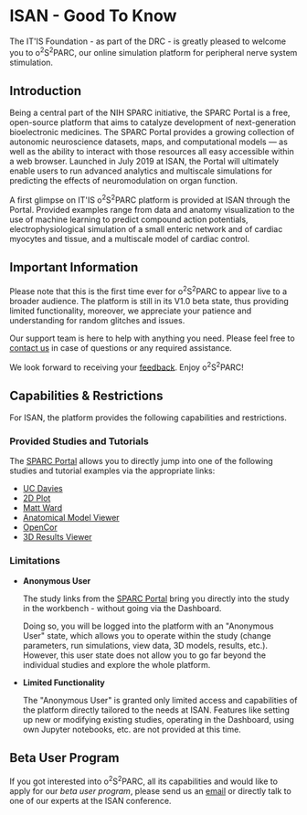 # ISAN - Good To Know

The IT'IS Foundation - as part of the DRC - is greatly pleased to welcome you to o<sup>2</sup>S<sup>2</sup>PARC, our online simulation platform for peripheral nerve system stimulation.

## Introduction

Being a central part of the NIH SPARC initiative, the SPARC Portal is a free, open-source platform that aims to catalyze development of next-generation bioelectronic medicines. The SPARC Portal provides a growing collection of autonomic neuroscience datasets, maps, and computational models ⁠— as well as the ability to interact with those resources all easy accessible within a web browser. Launched in July 2019 at ISAN, the Portal will ultimately enable users to run advanced analytics and multiscale simulations for predicting the effects of neuromodulation on organ function.

A first glimpse on IT'IS o<sup>2</sup>S<sup>2</sup>PARC platform is provided at ISAN through the Portal. Provided examples range from data and anatomy visualization to the use of machine learning to predict compound action potentials, electrophysiological simulation of a small enteric network and of cardiac myocytes and tissue, and a multiscale model of cardiac control.

## Important Information

Please note that this is the first time ever for o<sup>2</sup>S<sup>2</sup>PARC to appear live to a broader audience.
The platform is still in its V1.0 beta state, thus providing limited functionality, moreover, we appreciate your patience and understanding for random glitches and issues.

Our support team is here to help with anything you need. Please feel free to [contact us](mailto:support@osparc.io) in case of questions or any required assistance.

We look forward to receiving your [feedback](mailto:support@osparc.io). Enjoy o<sup>2</sup>S<sup>2</sup>PARC!

## Capabilities & Restrictions
For ISAN, the platform provides the following capabilities and restrictions.

### Provided Studies and Tutorials

The [SPARC Portal](http://dev-sparc-portal.sparc.science/) allows you to directly jump into one of the following studies and tutorial examples via the appropriate links:

* [UC Davies](/docs/isan_studies___tutorials/uc_davies.md)
* [2D Plot](/docs/isan_studies___tutorials/2d_plot.md)
* [Matt Ward](/docs/isan_studies___tutorials/matt_ward.md)
* [Anatomical Model Viewer](/docs/isan_studies___tutorials/anatomical_viewer.md)
* [OpenCor](/docs/isan_studies___tutorials/opencor.md)
* [3D Results Viewer](/docs/isan_studies___tutorials/3D_view.md)

### Limitations

* **Anonymous User** <br/>
  
  The study links from the [SPARC Portal](http://dev-sparc-portal.sparc.science/) bring you directly into the study in the workbench - without going via the Dashboard.

  Doing so, you will be logged into the platform with an "Anonymous User" state, which allows you to operate within the study (change parameters, run simulations, view data, 3D models, results, etc.). However, this user state does not allow you to go far beyond the individual studies and explore the whole platform.

* **Limited Functionality**
  
  The "Anonymous User" is granted only limited access and capabilities of the platform  directly tailored to the needs at ISAN. Features like setting up new or modifying existing studies, operating in the Dashboard, using own Jupyter notebooks, etc. are not provided at this time.

## Beta User Program

If you got interested into o<sup>2</sup>S<sup>2</sup>PARC, all its capabilities and would like to apply for our *beta user program*, please send us an [email](mailto:support@osparc.io) or directly talk to one of our experts at the ISAN conference.